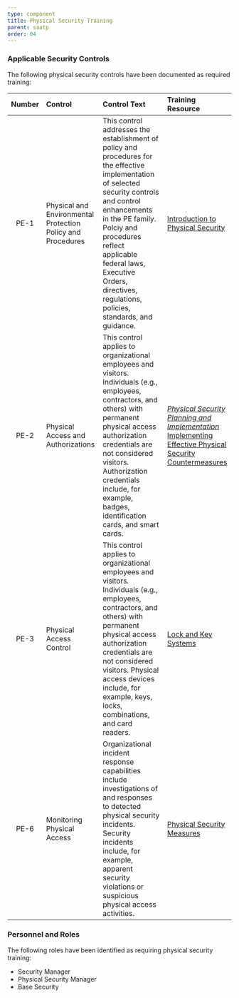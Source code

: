```yaml
---
type: component
title: Physical Security Training
parent: saatp
order: 04
---
```

### Applicable Security Controls
The following physical security controls have been documented as required training:

| Number | Control | Control Text | Training Resource |
|:------:|:--------|:-------------|:------------------|
|PE-1|Physical and Environmental Protection Policy and Procedures|This control addresses the establishment of policy and procedures for the effective implementation of selected security controls and control enhancements in the PE family. Polciy and procedures reflect applicable federal laws, Executive Orders, directives, regulations, policies, standards, and guidance.|[Introduction to Physical Security](http://www.cdse.edu/catalog/elearning/PY011.html)|
|PE-2|Physical Access and Authorizations|This control applies to organizational employees and visitors. Individuals (e.g., employees, contractors, and others) with permanent physical access authorization credentials are not considered visitors. Authorization credentials include, for example, badges, identification cards, and smart cards.|*[Physical Security Planning and Implementation](http://www.cdse.edu/catalog/elearning/PY106.html)<br/>*[Implementing Effective Physical Security Countermeasures](http://www.cdse.edu/catalog/webinars/physical-security/physical-security-countermeasures.html)|
|PE-3|Physical Access Control|This control applies to organizational employees and visitors. Individuals (e.g., employees, contractors, and others) with permanent physical access authorization credentials are not considered visitors. Physical access devices include, for example, keys, locks, combinations, and card readers.|[Lock and Key Systems](http://www.cdse.edu/catalog/elearning/PY104.html)|
|PE-6|Monitoring Physical Access|Organizational incident response capabilities include investigations of and responses to detected physical security incidents. Security incidents include, for example, apparent security violations or suspicious physical access activities.|[Physical Security Measures](http://www.cdse.edu/catalog/elearning/PY103.html)|

### Personnel and Roles
The following roles have been identified as requiring physical security training:
* Security Manager
* Physical Security Manager
* Base Security

